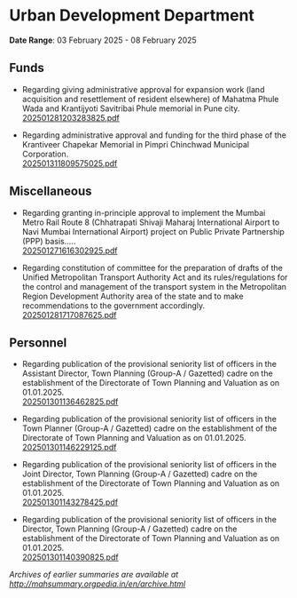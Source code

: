 # Urban Development Department

**Date Range**: 03 February 2025 - 08 February 2025


## Funds
- Regarding giving administrative approval for expansion work (land acquisition and resettlement of resident elsewhere) of Mahatma Phule Wada and Krantijyoti Savitribai Phule memorial in Pune city.\
  [202501281203283825.pdf](https://gr.maharashtra.gov.in/Site/Upload/Government%20Resolutions/English/202501281203283825.pdf)

- Regarding administrative approval and funding for the third phase of the Krantiveer Chapekar Memorial in Pimpri Chinchwad Municipal Corporation.\
  [202501311809575025.pdf](https://gr.maharashtra.gov.in/Site/Upload/Government%20Resolutions/English/202501311809575025.pdf)

## Miscellaneous
- Regarding granting in-principle approval to implement the Mumbai Metro Rail Route 8 (Chhatrapati Shivaji Maharaj International Airport to Navi Mumbai International Airport) project on Public Private Partnership (PPP) basis.....\
  [202501271616302925.pdf](https://gr.maharashtra.gov.in/Site/Upload/Government%20Resolutions/English/202501271616302925.pdf)

- Regarding constitution of committee for the preparation of drafts of the Unified Metropolitan Transport Authority Act and its rules/regulations for the control and management of the transport system in the Metropolitan Region Development Authority area of the state and to make recommendations to the government accordingly.\
  [202501281717087625.pdf](https://gr.maharashtra.gov.in/Site/Upload/Government%20Resolutions/English/202501281717087625.pdf)

## Personnel
- Regarding publication of the provisional seniority list of officers in the Assistant Director, Town Planning (Group-A / Gazetted) cadre on the establishment of the Directorate of Town Planning and Valuation as on 01.01.2025.\
  [202501301136462825.pdf](https://gr.maharashtra.gov.in/Site/Upload/Government%20Resolutions/English/202501301136462825.pdf)

- Regarding publication of the provisional seniority list of officers in the Town Planner (Group-A / Gazetted) cadre on the establishment of the Directorate of Town Planning and Valuation as on 01.01.2025.\
  [202501301146229125.pdf](https://gr.maharashtra.gov.in/Site/Upload/Government%20Resolutions/English/202501301146229125.pdf)

- Regarding publication of the provisional seniority list of officers in the Joint Director, Town Planning (Group-A / Gazetted) cadre on the establishment of the Directorate of Town Planning and Valuation as on 01.01.2025.\
  [202501301143278425.pdf](https://gr.maharashtra.gov.in/Site/Upload/Government%20Resolutions/English/202501301143278425.pdf)

- Regarding publication of the provisional seniority list of officers in the Director, Town Planning (Group-A / Gazetted) cadre on the establishment of the Directorate of Town Planning and Valuation as on 01.01.2025.\
  [202501301140390825.pdf](https://gr.maharashtra.gov.in/Site/Upload/Government%20Resolutions/English/202501301140390825.pdf)


*Archives of earlier summaries are available at http://mahsummary.orgpedia.in/en/archive.html*